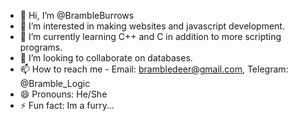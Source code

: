 - 👋 Hi, I’m @BrambleBurrows
- 👀 I’m interested in making websites and javascript development.
- 🌱 I’m currently learning C++ and C in addition to more scripting programs.
- 💞️ I’m looking to collaborate on databases.
- 📫 How to reach me - Email: brambledeer@gmail.com, Telegram: @Bramble_Logic
- 😄 Pronouns: He/She
- ⚡ Fun fact: Im a furry...

<!---
BrambleBurrows/BrambleBurrows is a ✨ special ✨ repository because its `README.md` (this file) appears on your GitHub profile.
You can click the Preview link to take a look at your changes.
--->
